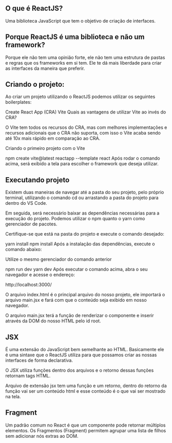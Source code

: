 ## O que é ReactJS?
Uma biblioteca JavaScript que tem o objetivo de criação de interfaces.

## Porque ReactJS é uma biblioteca e não um framework?
Porque ele não tem uma opinião forte, ele não tem uma estrutura de pastas e regras que os frameworks em si tem. Ele te dá mais liberdade para criar as interfaces da maneira que preferir.

## Criando o projeto:
Ao criar um projeto utilizando o ReactJS podemos utilizar os seguintes boilerplates:

Create React App (CRA)
Vite
Quais as vantagens de utilizar Vite ao invés do CRA?

O Vite tem todos os recursos do CRA, mas com melhores implementações e recursos adicionais que o CRA não suporta, com isso o Vite acaba sendo até 10x mais rápido em comparação ao CRA.

Criando o primeiro projeto com o Vite

npm create vite@latest reactapp --template react
Após rodar o comando acima, será exibido a tela para escolher o framework que deseja utilizar.

## Executando projeto
Existem duas maneiras de navegar até a pasta do seu projeto, pelo próprio terminal, utilizando o comando cd ou arrastando a pasta do projeto para dentro do VS Code.

Em seguida, será necessário baixar as dependências necessárias para a execução do projeto. Podemos utilizar o npm quanto o yarn como gerenciador de pacotes.

Certifique-se que está na pasta do projeto e execute o comando desejado:

yarn install
npm install
Após a instalação das dependências, execute o comando abaixo:

Utilize o mesmo gerenciador do comando anterior

npm run dev
yarn dev
Após executar o comando acima, abra o seu navegador e acesse o endereço:

http://localhost:3000/

O arquivo index.html é o principal arquivo do nosso projeto, ele importará o arquivo main.jsx e fará com que o conteúdo seja exibido em nosso navegador.

O arquivo main.jsx terá a função de renderizar o componente <App /> e inserir através da DOM do nosso HTML pelo id root.

## JSX
É uma extensão do JavaScript bem semelhante ao HTML. Basicamente ele é uma sintaxe que o ReactJS utiliza para que possamos criar as nossas interfaces de forma declarativa.

O JSX utiliza funções dentro dos arquivos e o retorno dessas funções retornam tags HTML.

Arquivo de extensão jsx tem uma função e um retorno, dentro do retorno da função vai ser um conteúdo html e esse conteúdo é o que vai ser mostrado na tela.

## Fragment
Um padrão comum no React é que um componente pode retornar múltiplos elementos. Os Fragmentos (Fragment) permitem agrupar uma lista de filhos sem adicionar nós extras ao DOM.







